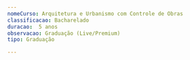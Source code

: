 ```yaml
---
nomeCurso: Arquitetura e Urbanismo com Controle de Obras 
classificacao: Bacharelado 
duracao:  5 anos 
observacao: Graduação (Live/Premium)
tipo: Graduação 

---
```


